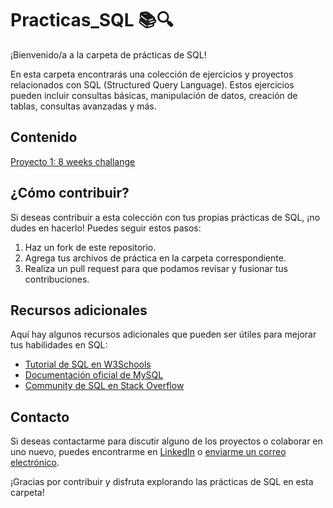 # Practicas_SQL 📚🔍

¡Bienvenido/a a la carpeta de prácticas de SQL!

En esta carpeta encontrarás una colección de ejercicios y proyectos relacionados con SQL (Structured Query Language). Estos ejercicios pueden incluir consultas básicas, manipulación de datos, creación de tablas, consultas avanzadas y más.

## Contenido

[Proyecto 1: 8 weeks challange](https://github.com/FlorenciaBezmalinovich/Practicas_SQL/tree/fcc13b14c85f91530df62b9d63a9533696cef902/Case%20Study%20%231%20-%20Danny's%20Diner)
<!--- [Ejercicio 1: Consultas Básicas](Ejercicio_1/)
- [Ejercicio 2: Manipulación de Datos](Ejercicio_2/)
- [Proyecto 1: Análisis de Datos de Ventas](Proyecto_1/)
- [Proyecto 2: Gestión de Inventario](Proyecto_2/)-->

## ¿Cómo contribuir?

Si deseas contribuir a esta colección con tus propias prácticas de SQL, ¡no dudes en hacerlo! Puedes seguir estos pasos:

1. Haz un fork de este repositorio.
2. Agrega tus archivos de práctica en la carpeta correspondiente.
3. Realiza un pull request para que podamos revisar y fusionar tus contribuciones.

## Recursos adicionales

Aquí hay algunos recursos adicionales que pueden ser útiles para mejorar tus habilidades en SQL:

- [Tutorial de SQL en W3Schools](https://www.w3schools.com/sql/)
- [Documentación oficial de MySQL](https://dev.mysql.com/doc/)
- [Community de SQL en Stack Overflow](https://stackoverflow.com/questions/tagged/sql)

## Contacto

Si deseas contactarme para discutir alguno de los proyectos o colaborar en uno nuevo, puedes encontrarme en [LinkedIn](https://www.linkedin.com/in/florencia-bezmalinovich/) o [enviarme un correo electrónico](florenciabezmalinovich@gmail.com).

¡Gracias por contribuir y disfruta explorando las prácticas de SQL en esta carpeta!
